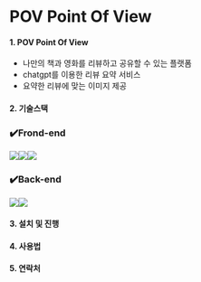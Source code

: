 # POV Point Of View

#### 1. POV Point Of View

- 나만의 책과 영화를 리뷰하고 공유할 수 있는 플랫폼
- chatgpt를 이용한 리뷰 요약 서비스
- 요약한 리뷰에 맞는 이미지 제공

#### 2. 기술스택

### ✔️Frond-end

<img src="https://img.shields.io/badge/React-61DAFB?style=for-the-badge&logo=React&logoColor=black"><img src="https://img.shields.io/badge/Next.js-000000?style=for-the-badge&logo=Next.js&logoColor=white"><img src="https://img.shields.io/badge/chakraui-61DAFB?style=for-the-badge&logo=chakraui&logoColor=319795">

### ✔️Back-end

<img src="https://img.shields.io/badge/Python-3776AB?style=for-the-badge&logo=Python&logoColor=white"><img src="https://img.shields.io/badge/django-092E20?style=for-the-badge&logo=django&logoColor=white">

#### 3. 설치 및 진행

#### 4. 사용법

#### 5. 연락처
